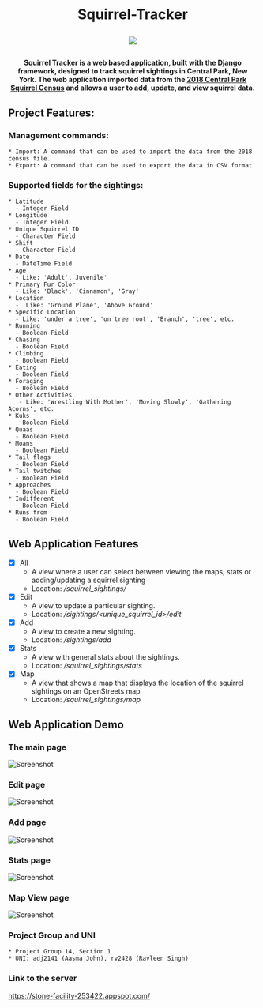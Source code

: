 <h1 align="center"> Squirrel-Tracker 

![](https://encrypted-tbn0.gstatic.com/images?q=tbn:ANd9GcSDmxds7w_jy3_ZUSU7n9mxwqa-EwfldIOv0kIfusMwLYt7OYeY&s.jpg)
</h1>
<h4 align="center">Squirrel Tracker is a web based application, built with the Django framework, designed to track squirrel sightings in Central Park, New York. The web application imported data from the  <a href="https://data.cityofnewyork.us/Environment/2018-Central-Park-Squirrel-Census-Squirrel-Data/vfnx-vebw">2018 Central Park Squirrel Census</a> and allows a user to add, update, and view squirrel data. 
</h4>

## Project Features:
### Management commands:
    * Import: A command that can be used to import the data from the 2018 census file.
    * Export: A command that can be used to export the data in CSV format.
### Supported fields for the sightings:
    * Latitude
      - Integer Field
    * Longitude
      - Integer Field
    * Unique Squirrel ID
      - Character Field
    * Shift
      - Character Field
    * Date
      - DateTime Field
    * Age
      - Like: 'Adult', Juvenile'
    * Primary Fur Color
      - Like: 'Black', 'Cinnamon', 'Gray'
    * Location
      -  Like: 'Ground Plane', 'Above Ground'
    * Specific Location
      - Like: 'under a tree', 'on tree root', 'Branch', 'tree', etc.  
    * Running
      - Boolean Field
    * Chasing
      - Boolean Field
    * Climbing
      - Boolean Field
    * Eating
      - Boolean Field
    * Foraging
      - Boolean Field
    * Other Activities
       - Like: 'Wrestling With Mother', 'Moving Slowly', 'Gathering Acorns', etc.
    * Kuks
      - Boolean Field
    * Quaas
      - Boolean Field
    * Moans
      - Boolean Field
    * Tail flags
      - Boolean Field
    * Tail twitches
      - Boolean Field
    * Approaches
      - Boolean Field
    * Indifferent
      - Boolean Field
    * Runs from
      - Boolean Field

## Web Application Features
- [x] All
    + A view where a user can select between viewing the maps, stats or adding/updating a squirrel sighting
    + Location: */squirrel_sightings/*
- [x] Edit
    + A view to update a particular sighting. 
    + Location: */sightings/<unique_squirrel_id>/edit*
- [x] Add
    + A view to create a new sighting. 
    + Location: */sightings/add*
- [x] Stats
    + A view with general stats about the sightings.
    + Location: */squirrel_sightings/stats*
- [x] Map
    + A view that shows a map that displays the location of the squirrel sightings on an OpenStreets map
    + Location: */squirrel_sightings/map*
    
## Web Application Demo 
### The main page
![Screenshot](5.png)
### Edit page
![Screenshot](4.png)
### Add page
![Screenshot](3.png)
### Stats page
![Screenshot](2.png)
### Map View page
![Screenshot](1.png)

### Project Group and UNI
    * Project Group 14, Section 1
    * UNI: adj2141 (Aasma John), rv2428 (Ravleen Singh)
    

### Link to the server
https://stone-facility-253422.appspot.com/



